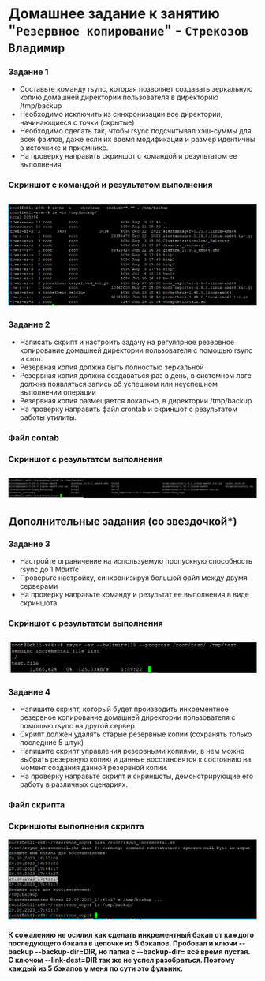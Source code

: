 # Домашнее задание к занятию "`Резервное копирование`" - `Стрекозов Владимир`

### Задание 1
* Составьте команду rsync, которая позволяет создавать зеркальную копию домашней директории пользователя в директорию /tmp/backup
* Необходимо исключить из синхронизации все директории, начинающиеся с точки (скрытые)
* Необходимо сделать так, чтобы rsync подсчитывал хэш-суммы для всех файлов, даже если их время модификации и размер идентичны в источнике и приемнике.
* На проверку направить скриншот с командой и результатом ее выполнения
### Скриншот с командой и результатом выполнения
![](https://github.com/Svalker1989/rezervnoe_copy/blob/main/Z1.PNG)
---

### Задание 2
* Написать скрипт и настроить задачу на регулярное резервное копирование домашней директории пользователя с помощью rsync и cron.
* Резервная копия должна быть полностью зеркальной
* Резервная копия должна создаваться раз в день, в системном логе должна появляться запись об успешном или неуспешном выполнении операции
* Резервная копия размещается локально, в директории /tmp/backup
* На проверку направить файл crontab и скриншот с результатом работы утилиты.
### Файл contab
[](https://github.com/Svalker1989/rezervnoe_copy/blob/main/rsync_cron.sh)
### Скриншот с результатом выполнения
![](https://github.com/Svalker1989/rezervnoe_copy/blob/main/Z2.PNG)
---

## Дополнительные задания (со звездочкой*)
### Задание 3
* Настройте ограничение на используемую пропускную способность rsync до 1 Мбит/c
* Проверьте настройку, синхронизируя большой файл между двумя серверами
* На проверку направьте команду и результат ее выполнения в виде скриншота
### Скриншот с результатом выполнения
![](https://github.com/Svalker1989/rezervnoe_copy/blob/main/Z3.PNG)
---

### Задание 4
* Напишите скрипт, который будет производить инкрементное резервное копирование домашней директории пользователя с помощью rsync на другой сервер
* Скрипт должен удалять старые резервные копии (сохранять только последние 5 штук)
* Напишите скрипт управления резервными копиями, в нем можно выбрать резервную копию и данные восстановятся к состоянию на момент создания данной резервной копии.
* На проверку направьте скрипт и скриншоты, демонстрирующие его работу в различных сценариях.
### Файл скрипта
[](https://github.com/Svalker1989/rezervnoe_copy/blob/main/rsync_incremental.sh)
### Скриншоты выполнения скрипта
![](https://github.com/Svalker1989/rezervnoe_copy/blob/main/Z4.PNG)
#### К сожалению не осилил как сделать инкрементный бэкап от каждого последующего бэкапа в цепочке из 5 бэкапов. Пробовал и ключи --backup --backup-dir=DIR, но папка с --backup-dir= всё время пустая. С ключом --link-dest=DIR так же не успел разобраться. Поэтому каждый из 5 бэкапов у меня по сути это фульник.
